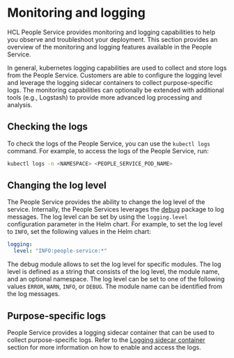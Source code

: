 # Monitoring and logging

HCL People Service provides monitoring and logging capabilities to help you observe and troubleshoot your deployment. This section provides an overview of the monitoring and logging features available in the People Service.

In general, kubernetes logging capabilities are used to collect and store logs from the People Service. Customers are able to configure the logging level and leverage the logging sidecar containers to collect purpose-specific logs. The monitoring capabilities can optionally be extended with additional tools (e.g., Logstash) to provide more advanced log processing and analysis.

## Checking the logs

To check the logs of the People Service, you can use the `kubectl logs` command. For example, to access the logs of the People Service, run:

```sh
kubectl logs -n <NAMESPACE> <PEOPLE_SERVICE_POD_NAME>
```

## Changing the log level

The People Service provides the ability to change the log level of the service. Internally, the People Services leverages the [debug](https://www.npmjs.com/package/debug) package to log messages.
The log level can be set by using the `logging.level` configuration parameter in the Helm chart. For example, to set the log level to `INFO`, set the following values in the Helm chart:

```yaml
logging:
  level: "INFO:people-service:*"
```

The debug module allows to set the log level for specific modules. The log level is defined as a string that consists of the log level, the module name, and an optional namespace. The log level can be set to one of the following values `ERROR`, `WARN`, `INFO`, or `DEBUG`. The module name can be identified from the log messages.

## Purpose-specific logs

People Service provides a logging sidecar container that can be used to collect purpose-specific logs. Refer to the [Logging sidecar container](./logging-sidecar-container.md) section for more information on how to enable and access the logs.

